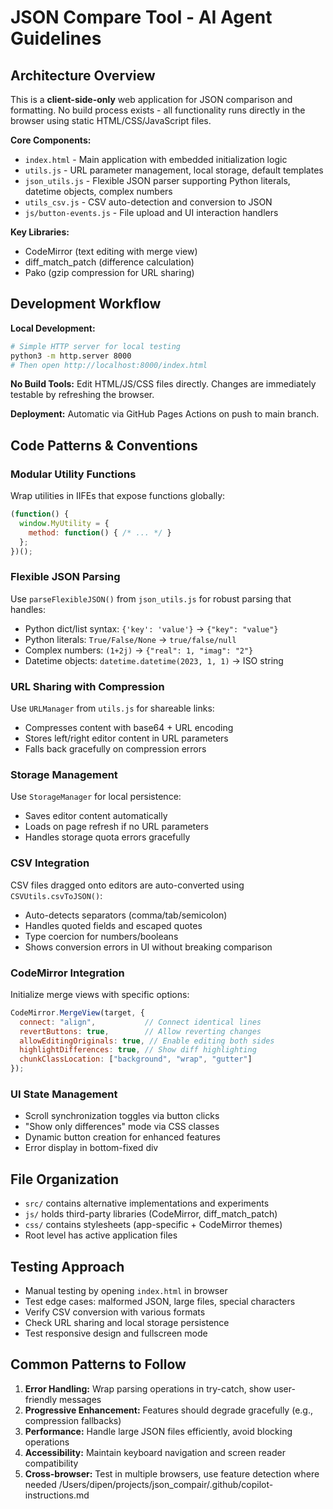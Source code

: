 # JSON Compare Tool - AI Agent Guidelines

## Architecture Overview
This is a **client-side-only** web application for JSON comparison and formatting. No build process exists - all functionality runs directly in the browser using static HTML/CSS/JavaScript files.

**Core Components:**
- `index.html` - Main application with embedded initialization logic
- `utils.js` - URL parameter management, local storage, default templates
- `json_utils.js` - Flexible JSON parser supporting Python literals, datetime objects, complex numbers
- `utils_csv.js` - CSV auto-detection and conversion to JSON
- `js/button-events.js` - File upload and UI interaction handlers

**Key Libraries:**
- CodeMirror (text editing with merge view)
- diff_match_patch (difference calculation)
- Pako (gzip compression for URL sharing)

## Development Workflow
**Local Development:**
```bash
# Simple HTTP server for local testing
python3 -m http.server 8000
# Then open http://localhost:8000/index.html
```

**No Build Tools:** Edit HTML/JS/CSS files directly. Changes are immediately testable by refreshing the browser.

**Deployment:** Automatic via GitHub Pages Actions on push to main branch.

## Code Patterns & Conventions

### Modular Utility Functions
Wrap utilities in IIFEs that expose functions globally:
```javascript
(function() {
  window.MyUtility = {
    method: function() { /* ... */ }
  };
})();
```

### Flexible JSON Parsing
Use `parseFlexibleJSON()` from `json_utils.js` for robust parsing that handles:
- Python dict/list syntax: `{'key': 'value'}` → `{"key": "value"}`
- Python literals: `True/False/None` → `true/false/null`
- Complex numbers: `(1+2j)` → `{"real": 1, "imag": "2"}`
- Datetime objects: `datetime.datetime(2023, 1, 1)` → ISO string

### URL Sharing with Compression
Use `URLManager` from `utils.js` for shareable links:
- Compresses content with base64 + URL encoding
- Stores left/right editor content in URL parameters
- Falls back gracefully on compression errors

### Storage Management
Use `StorageManager` for local persistence:
- Saves editor content automatically
- Loads on page refresh if no URL parameters
- Handles storage quota errors gracefully

### CSV Integration
CSV files dragged onto editors are auto-converted using `CSVUtils.csvToJSON()`:
- Auto-detects separators (comma/tab/semicolon)
- Handles quoted fields and escaped quotes
- Type coercion for numbers/booleans
- Shows conversion errors in UI without breaking comparison

### CodeMirror Integration
Initialize merge views with specific options:
```javascript
CodeMirror.MergeView(target, {
  connect: "align",           // Connect identical lines
  revertButtons: true,        // Allow reverting changes
  allowEditingOriginals: true, // Enable editing both sides
  highlightDifferences: true, // Show diff highlighting
  chunkClassLocation: ["background", "wrap", "gutter"]
});
```

### UI State Management
- Scroll synchronization toggles via button clicks
- "Show only differences" mode via CSS classes
- Dynamic button creation for enhanced features
- Error display in bottom-fixed div

## File Organization
- `src/` contains alternative implementations and experiments
- `js/` holds third-party libraries (CodeMirror, diff_match_patch)
- `css/` contains stylesheets (app-specific + CodeMirror themes)
- Root level has active application files

## Testing Approach
- Manual testing by opening `index.html` in browser
- Test edge cases: malformed JSON, large files, special characters
- Verify CSV conversion with various formats
- Check URL sharing and local storage persistence
- Test responsive design and fullscreen mode

## Common Patterns to Follow
1. **Error Handling:** Wrap parsing operations in try-catch, show user-friendly messages
2. **Progressive Enhancement:** Features should degrade gracefully (e.g., compression fallbacks)
3. **Performance:** Handle large JSON files efficiently, avoid blocking operations
4. **Accessibility:** Maintain keyboard navigation and screen reader compatibility
5. **Cross-browser:** Test in multiple browsers, use feature detection where needed</content>
<parameter name="filePath">/Users/dipen/projects/json_compair/.github/copilot-instructions.md
